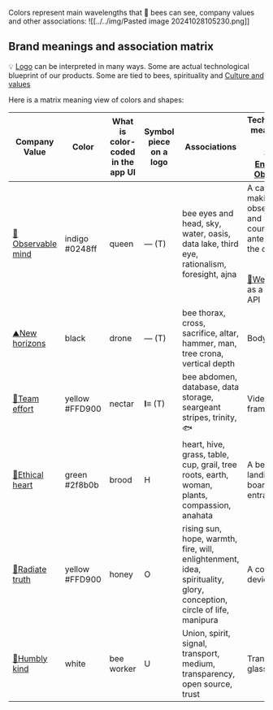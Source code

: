 Colors represent main wavelengths that 🐝 bees can see, company values and other associations:
![[../../img/Pasted image 20241028105230.png]]

## Brand meanings and association matrix

💡 [Logo](Logo.md) can be interpreted in many ways. Some are actual technological blueprint of our products. Some are tied to bees, spirituality and [Culture and values](https://www.notion.so/Culture-and-values-be3138c1cf0a4ebe8628f14448654682?pvs=21)

Here is a matrix meaning view of colors and shapes:

| Company Value                                                                                      | Color               | What is color-coded in the app UI | Symbol piece on a logo | Associations                                                                                                         | Techological meaning in  <br />  <br />[👁️‍🗨️Entrance Observer](https://www.notion.so/Entrance-Observer-b0319799ab7744dc928c08119de4fc43?pvs=21)                                             | Technological meaning in  <br />  <br />[🧿Robotic Beehive](https://www.notion.so/Robotic-Beehive-fd9559a2950b44bc8291972299ced18e?pvs=21)                                      | Technological meaning in  <br />  <br />[📱Web-app](https://www.notion.so/Web-app-2937ed264e1d434a8664caa4bc40978e?pvs=21) | Theological Orthodox colors                         |
| -- | ----- | --- | -------- | ---- | -------- | ------- | ------ | ---------- |
| [🧿Observable mind](https://www.notion.so/Observable-mind-ae0b4103b4124c63aaf6549d8c0fa575?pvs=21) | indigo  <br />#0248ff | queen                             | — (T)                  | bee eyes and head, sky, water, oasis, data lake, third eye, rationalism, foresight, ajna                             | A camera making an observation and bee counting and antennas of the cpu  <br />  <br />  <br />[📱Web-app](https://www.notion.so/Web-app-2937ed264e1d434a8664caa4bc40978e?pvs=21) as a cloud API | Frame with brood and hive roof elevated for inspection..  <br />  <br />  <br />[📱Web-app](https://www.notion.so/Web-app-2937ed264e1d434a8664caa4bc40978e?pvs=21) as a cloud API | Vision model doing image detection. Data.                                                                              | Mary, Holy spirit, purity                           |
| [⛰️New horizons](https://www.notion.so/New-horizons-16e68e884b454060a2de1faeec40eece?pvs=21)       | black               | drone                             | — (T)                  | bee thorax, cross, sacrifice, altar, hammer, man, tree crona, vertical depth                                         | Body                                                                                                                                                                                       | Frame                                                                                                                                                                       | Microservice                                                                                                           | Repetance, Fasting                                  |
| [🐝Team effort](https://www.notion.so/Team-effort-946788035d7f4462b4228eee8a4ca7ca?pvs=21)         | yellow  <br />#FFD900 | nectar                            | **I≡** (T)             | bee abdomen, database, data storage, seargeant stripes, trinity, 🐟                                                  | Video frames                                                                                                                                                                               | Frame movement                                                                                                                                                              | Timeseries database, neural network layers                                                                             | Christ, glory                                       |
| [🌳Ethical heart](https://www.notion.so/Ethical-heart-5accb493e15046f895fa8f1379de77ce?pvs=21)     | green  <br />#2f8b0b  | brood                             | H                      | heart, hive, grass, table, cup, grail, tree roots, earth, woman, plants, compassion, anahata                         | A beehive, landing board and entrance                                                                                                                                                      | Hive as seen from the side or from the top                                                                                                                                  | API gateway                                                                                                            | Trinity                                             |
| [🔅Radiate truth](https://www.notion.so/Radiate-truth-52ad44ce6a014b66b7251968c7f37d41?pvs=21)     | yellow  <br />#FFD900 | honey                             | O                      | rising sun, hope, warmth, fire, will, enlightenment, idea, spirituality, glory, conception, circle of life, manipura | A computing device                                                                                                                                                                         | A camera inspecting a frame                                                                                                                                                 | Insights, alerts, actions                                                                                              | Christ, love                                        |
| [🧸Humbly kind](https://www.notion.so/Humbly-kind-27a696347d664de28b9f1504c79a16b7?pvs=21)         | white               | bee worker                        | U                      | Union, spirit, signal, transport, medium, transparency, open source, trust                                           | Transparent glass                                                                                                                                                                          | Signal passing through the hive                                                                                                                                             | Internal API calls                                                                                                     | Divine Light, Epiphany, Ascension, Baptism, Wedding |